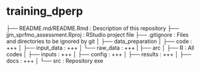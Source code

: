# training_dperp

├── README.md/README.Rmd   : Description of this repository
├── jjm_sprfmo_assessment.Rproj : RStudio project file
├── .gitignore             : Files and directories to be ignored by git
│
├── data_preparation
│   ├── code                : +++
│   ├── input_data          : +++
│   └── raw_data            : +++
|
├── arc
│
├── R                       : All codes
│
├── inputs                  : +++
│
├── config                  : +++ 
│
├── results                 : +++
│
├── docs                    : +++
│
└── src                     : Repository exe